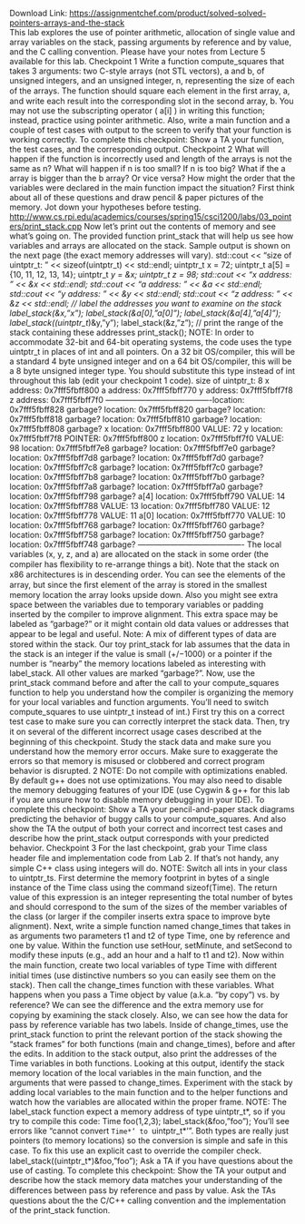 Download Link: https://assignmentchef.com/product/solved-solved-pointers-arrays-and-the-stack
<br>
This lab explores the use of pointer arithmetic, allocation of single value and array variables on the stack, passing arguments by reference and by value, and the C calling convention. Please have your notes from Lecture 5 available for this lab. Checkpoint 1 Write a function compute_squares that takes 3 arguments: two C-style arrays (not STL vectors), a and b, of unsigned integers, and an unsigned integer, n, representing the size of each of the arrays. The function should square each element in the ﬁrst array, a, and write each result into the corresponding slot in the second array, b. You may not use the subscripting operator ( a[i] ) in writing this function; instead, practice using pointer arithmetic. Also, write a main function and a couple of test cases with output to the screen to verify that your function is working correctly. To complete this checkpoint: Show a TA your function, the test cases, and the corresponding output. Checkpoint 2 What will happen if the function is incorrectly used and length of the arrays is not the same as n? What will happen if n is too small? If n is too big? What if the a array is bigger than the b array? Or vice versa? How might the order that the variables were declared in the main function impact the situation? First think about all of these questions and draw pencil &amp; paper pictures of the memory. Jot down your hypotheses before testing. http://www.cs.rpi.edu/academics/courses/spring15/csci1200/labs/03_pointers/print_stack.cpp Now let’s print out the contents of memory and see what’s going on. The provided function print_stack that will help us see how variables and arrays are allocated on the stack. Sample output is shown on the next page (the exact memory addresses will vary). std::cout &lt;&lt; “size of uintptr_t: ” &lt;&lt; sizeof(uintptr_t) &lt;&lt; std::endl; uintptr_t x = 72; uintptr_t a[5] = {10, 11, 12, 13, 14}; uintptr_t *y = &amp;x; uintptr_t z = 98; std::cout &lt;&lt; “x address: ” &lt;&lt; &amp;x &lt;&lt; std::endl; std::cout &lt;&lt; “a address: ” &lt;&lt; &amp;a &lt;&lt; std::endl; std::cout &lt;&lt; “y address: ” &lt;&lt; &amp;y &lt;&lt; std::endl; std::cout &lt;&lt; “z address: ” &lt;&lt; &amp;z &lt;&lt; std::endl; // label the addresses you want to examine on the stack label_stack(&amp;x,”x”); label_stack(&amp;a[0],”a[0]”); label_stack(&amp;a[4],”a[4]”); label_stack((uintptr_t*)&amp;y,”y”); label_stack(&amp;z,”z”); // print the range of the stack containing these addresses print_stack(); NOTE: In order to accommodate 32-bit and 64-bit operating systems, the code uses the type uintptr_t in places of int and all pointers. On a 32 bit OS/compiler, this will be a standard 4 byte unsigned integer and on a 64 bit OS/compiler, this will be a 8 byte unsigned integer type. You should substitute this type instead of int throughout this lab (edit your checkpoint 1 code). size of uintptr_t: 8 x address: 0x7fff5fbff800 a address: 0x7fff5fbff770 y address: 0x7fff5fbff7f8 z address: 0x7fff5fbff7f0 —————————————-location: 0x7fff5fbff828 garbage? location: 0x7fff5fbff820 garbage? location: 0x7fff5fbff818 garbage? location: 0x7fff5fbff810 garbage? location: 0x7fff5fbff808 garbage? x location: 0x7fff5fbff800 VALUE: 72 y location: 0x7fff5fbff7f8 POINTER: 0x7fff5fbff800 z location: 0x7fff5fbff7f0 VALUE: 98 location: 0x7fff5fbff7e8 garbage? location: 0x7fff5fbff7e0 garbage? location: 0x7fff5fbff7d8 garbage? location: 0x7fff5fbff7d0 garbage? location: 0x7fff5fbff7c8 garbage? location: 0x7fff5fbff7c0 garbage? location: 0x7fff5fbff7b8 garbage? location: 0x7fff5fbff7b0 garbage? location: 0x7fff5fbff7a8 garbage? location: 0x7fff5fbff7a0 garbage? location: 0x7fff5fbff798 garbage? a[4] location: 0x7fff5fbff790 VALUE: 14 location: 0x7fff5fbff788 VALUE: 13 location: 0x7fff5fbff780 VALUE: 12 location: 0x7fff5fbff778 VALUE: 11 a[0] location: 0x7fff5fbff770 VALUE: 10 location: 0x7fff5fbff768 garbage? location: 0x7fff5fbff760 garbage? location: 0x7fff5fbff758 garbage? location: 0x7fff5fbff750 garbage? location: 0x7fff5fbff748 garbage? —————————————- The local variables (x, y, z, and a) are allocated on the stack in some order (the compiler has ﬂexibility to re-arrange things a bit). Note that the stack on x86 architectures is in descending order. You can see the elements of the array, but since the ﬁrst element of the array is stored in the smallest memory location the array looks upside down. Also you might see extra space between the variables due to temporary variables or padding inserted by the compiler to improve alignment. This extra space may be labeled as “garbage?” or it might contain old data values or addresses that appear to be legal and useful. Note: A mix of diﬀerent types of data are stored within the stack. Our toy print_stack for lab assumes that the data in the stack is an integer if the value is small (+/−1000) or a pointer if the number is “nearby” the memory locations labeled as interesting with label_stack. All other values are marked “garbage?”. Now, use the print_stack command before and after the call to your compute_squares function to help you understand how the compiler is organizing the memory for your local variables and function arguments. You’ll need to switch compute_squares to use uintptr_t instead of int.) First try this on a correct test case to make sure you can correctly interpret the stack data. Then, try it on several of the diﬀerent incorrect usage cases described at the beginning of this checkpoint. Study the stack data and make sure you understand how the memory error occurs. Make sure to exaggerate the errors so that memory is misused or clobbered and correct program behavior is disrupted. 2 NOTE: Do not compile with optimizations enabled. By default g++ does not use optimizations. You may also need to disable the memory debugging features of your IDE (use Cygwin &amp; g++ for this lab if you are unsure how to disable memory debugging in your IDE). To complete this checkpoint: Show a TA your pencil-and-paper stack diagrams predicting the behavior of buggy calls to your compute_squares. And also show the TA the output of both your correct and incorrect test cases and describe how the print_stack output corresponds with your predicted behavior. Checkpoint 3 For the last checkpoint, grab your Time class header ﬁle and implementation code from Lab 2. If that’s not handy, any simple C++ class using integers will do. NOTE: Switch all ints in your class to uintptr_ts. First determine the memory footprint in bytes of a single instance of the Time class using the command sizeof(Time). The return value of this expression is an integer representing the total number of bytes and should correspond to the sum of the sizes of the member variables of the class (or larger if the compiler inserts extra space to improve byte alignment). Next, write a simple function named change_times that takes in as arguments two parameters t1 and t2 of type Time, one by reference and one by value. Within the function use setHour, setMinute, and setSecond to modify these inputs (e.g., add an hour and a half to t1 and t2). Now within the main function, create two local variables of type Time with diﬀerent initial times (use distinctive numbers so you can easily see them on the stack). Then call the change_times function with these variables. What happens when you pass a Time object by value (a.k.a. “by copy”) vs. by reference? We can see the diﬀerence and the extra memory use for copying by examining the stack closely. Also, we can see how the data for pass by reference variable has two labels. Inside of change_times, use the print_stack function to print the relevant portion of the stack showing the “stack frames” for both functions (main and change_times), before and after the edits. In addition to the stack output, also print the addresses of the Time variables in both functions. Looking at this output, identify the stack memory location of the local variables in the main function, and the arguments that were passed to change_times. Experiment with the stack by adding local variables to the main function and to the helper functions and watch how the variables are allocated within the proper frame. NOTE: The label_stack function expect a memory address of type uintptr_t*, so if you try to compile this code: Time foo(1,2,3); label_stack(&amp;foo,”foo”); You’ll see errors like “cannot convert `Time*’ to `uintptr_t*’”. Both types are really just pointers (to memory locations) so the conversion is simple and safe in this case. To ﬁx this use an explicit cast to override the compiler check. label_stack((uintptr_t*)&amp;foo,”foo”); Ask a TA if you have questions about the use of casting. To complete this checkpoint: Show the TA your output and describe how the stack memory data matches your understanding of the diﬀerences between pass by reference and pass by value. Ask the TAs questions about the the C/C++ calling convention and the implementation of the print_stack function.